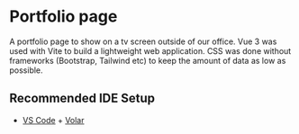 # Portfolio page

A portfolio page to show on a tv screen outside of our office. Vue 3 was used with Vite to build a lightweight web application. CSS was done without frameworks (Bootstrap, Tailwind etc) to keep the amount of data as low as possible.

## Recommended IDE Setup

- [VS Code](https://code.visualstudio.com/) + [Volar](https://marketplace.visualstudio.com/items?itemName=Vue.volar)
